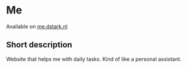 # Me

Available on [me.dstark.nl](https://me.dstark.nl/ "me.dstark.nl")

## Short description

Website that helps me with daily tasks. Kind of like a personal assistant.